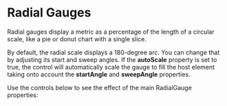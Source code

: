 Radial Gauges
=============

Radial gauges display a metric as a percentage of the length of a circular scale, like a pie or donut chart with a single slice.

By default, the radial scale displays a 180-degree arc. You can change that by adjusting its start and sweep angles. If the **autoScale** property is set to true, the control will automatically scale the gauge to fill the host element taking onto account the **startAngle** and **sweepAngle** properties.

Use the controls below to see the effect of the main RadialGauge properties: